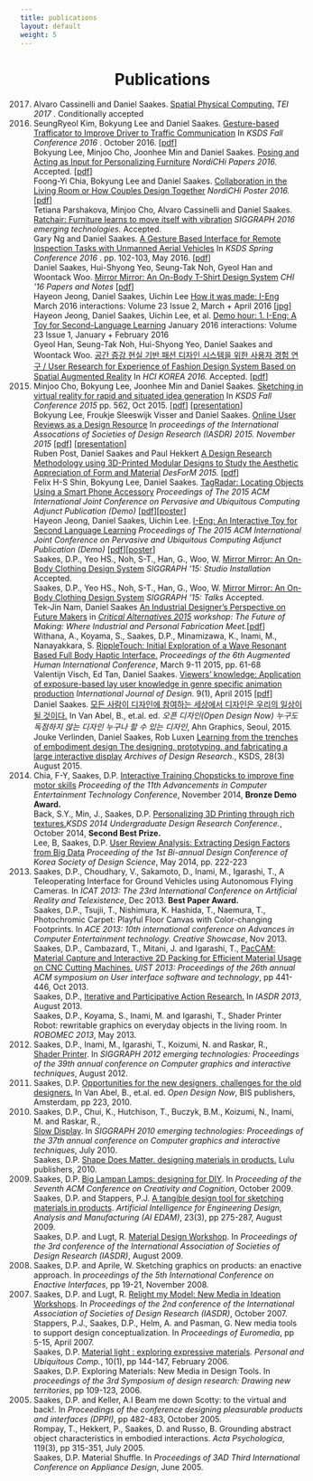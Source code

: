 ```yaml
---
title: publications
layout: default
weight: 5
---
```


<h1 style = "text-align: center;">Publications</h1>

<p>
<ol class="bib">


<li value="2017">Alvaro Cassinelli and Daniel Saakes. <a href="http://tei.acm.org"> Spatial Physical Computing.</a> <i>TEI 2017 </i>. Conditionally accepted</li>
<li value="2016">SeungRyeol Kim, Bokyung Lee and Daniel Saakes. <a href="http://www.design-science.or.kr/">Gesture-based Trafficator to Improve Driver to Traffic Communication</a> In<i> KSDS Fall Conference 2016 </i>. October 2016. [<a href="files/2016_gesture_trafficator_paper.pdf">pdf</a>]</li>
<li style="list-style-type:none">Bokyung Lee, Minjoo Cho, Joonhee Min and Daniel Saakes. <a href="http://mid.kaist.ac.kr/projects/bodymeter">Posing and Acting as Input for Personalizing Furniture</a> <i>NordiCHi Papers 2016.</i> Accepted. [<a href="files/2016_bodymeter.pdf">pdf</a>]</li>
<li style="list-style-type:none">Foong-Yi Chia, Bokyung Lee and Daniel Saakes. <a href="http://mid.kaist.ac.kr/projects/twoshelves">Collaboration in the Living Room or How Couples Design Together</a> <i>NordiCHi Poster 2016.</i> [<a href="files/2016_twoshelves.pdf">pdf</a>]</li>
<li style="list-style-type:none">Tetiana Parshakova, Minjoo Cho, Alvaro Cassinelli and Daniel Saakes. <a href="/projects/ratchair/">Ratchair: Furniture learns to move itself with vibration</a> <i>SIGGRAPH 2016 emerging technologies. </i>Accepted.</li>
<li style="list-style-type:none">Gary Ng and Daniel Saakes. <a href="http://www.design-science.or.kr/">A Gesture Based Interface for Remote Inspection Tasks with Unmanned Aerial Vehicles</a> In<i> KSDS Spring Conference 2016 </i>. pp. 102-103, May 2016. [<a href="files/2016_gesture_tabletop_paper.pdf">pdf</a>]</li>
<li style="list-style-type:none">Daniel Saakes, Hui-Shyong Yeo, Seung-Tak Noh, Gyeol Han and Woontack Woo. <a href="/projects/mirror/">Mirror Mirror: An On-Body T-Shirt Design System</a> <i>CHI '16 Papers and Notes</i> [<a href="files/2016_mirror.pdf">pdf</a>]</li>
<li style="list-style-type:none">Hayeon Jeong, Daniel Saakes, Uichin Lee <a href="http://interactions.acm.org/archive/view/march-april-2016/i-eng">How it was made: I-Eng</a> March 2016 interactions: Volume 23 Issue 2, March + April 2016 [<a href="files/2016_march_interactions_i-eng.jpg">jpg</a>] </li>
<li style="list-style-type:none">Hayeon Jeong, Daniel Saakes, Uichin Lee, et al. <a href="http://interactions.acm.org/archive/view/january-february-2016/demo-hour40">Demo hour: 1. I-Eng: A Toy for Second-Language Learning</a> January 2016 interactions: Volume 23 Issue 1, January + February 2016</li>
<li style="list-style-type:none">Gyeol Han, Seung-Tak Noh, Hui-Shyong Yeo, Daniel Saakes and Woontack Woo. <a href="http://www.hcikorea.org/">공간 증강 현실 기반 패션 디자인 시스템을 위한 사용자 경험 연구 / User Research for Experience of Fashion Design System Based on Spatial Augmented Reality</a> In<i> HCI KOREA 2016.</i> Accepted. [<a href="files/2016_ar_fashion_design_system.pdf">pdf</a>]</li>
<li value="2015">Minjoo Cho, Bokyung Lee, Joonhee Min and Daniel Saakes. <a href="http://www.design-science.or.kr/">Sketching in virtual reality for rapid and situated idea generation</a> In<i> KSDS Fall Conference 2015 </i> pp. 562, Oct 2015. [<a href="files/2015_vr_sketching_paper.pdf">pdf</a>] [<a href="files/2015_vr_sketching_presentation.pdf">presentation</a>]</li>
<li style="list-style-type:none">Bokyung Lee, Froukje Sleeswijk Visser and Daniel Saakes. <a href="/projects/user_review_analysis/">Online User Reviews as a Design Resource</a> In<i> proceedings of the International Assocations of Societies of Design Research (IASDR) 2015. November 2015</i> [<a href="files/2015_user_review_analysis_paper.pdf">pdf</a>] [<a href="files/2015_user_review_analysis_presentation.pdf">presentation</a>]</li>
<li style="list-style-type:none">Ruben Post, Daniel Saakes and Paul Hekkert <a href="http://www.desform2015.polimi.it/about-desform/">A Design Research Methodology using 3D-Printed Modular Designs to Study the Aesthetic Appreciation of Form and Material</a> <i>DesForM 2015.</i> [<a href="files/2015_desform.pdf">pdf</a>]</li>
<li style="list-style-type:none">Felix H-S Shin, Bokyung Lee, Daniel Saakes. <a href="/projects/tag_radar">TagRadar: Locating Objects Using a Smart Phone Accessory</a> <i>Proceedings of The 2015 ACM International Joint Conference on Pervasive and Ubiquitous Computing Adjunct Publication (Demo)</i> [<a href="files/2015_tag_radar_paper.pdf">pdf</a>][<a href = "files/2015_tag_radar_poster.pdf">poster</a>]</li>
<li style="list-style-type:none">Hayeon Jeong, Daniel Saakes, Uichin Lee. <a href="/projects/i_eng/">I-Eng: An Interactive Toy for Second Language Learning</a> <i>Proceedings of The 2015 ACM International Joint Conference on Pervasive and Ubiquitous Computing Adjunct Publication (Demo)</i> [<a href="files/2015_i-eng_paper.pdf">pdf</a>][<a href="files/2015_i-eng_poster.pdf">poster</a>]</li>
<li style="list-style-type:none">Saakes, D.P., Yeo HS., Noh, S-T., Han, G., Woo, W. <a href="/projects/mirror/">Mirror Mirror: An On-Body Clothing Design System</a> <i>SIGGRAPH '15: Studio Installation</i> Accepted.</li>
<li style="list-style-type:none">Saakes, D.P., Yeo HS., Noh, S-T., Han, G., Woo, W. <a href="/projects/mirror/">Mirror Mirror: An On-Body Clothing Design System</a> <i>SIGGRAPH '15: Talks</i> Accepted.</li>
<li style="list-style-type:none">Tek-Jin Nam, Daniel Saakes <a href="https://projects.hci.sbg.ac.at/fabrication2015/">An Industrial Designer’s Perspective on Future Makers</a> in <i><a href="http://aarhus2015.org">Critical Alternatives 2015</a> workshop: The Future of Making: Where Industrial and Personal Fabrication Meet.</i>[<a href="files/2015_aarhus.pdf">pdf</a>]</li>
<li style="list-style-type:none">Withana, A., Koyama, S., Saakes, D.P., Minamizawa, K., Inami, M., Nanayakkara, S. <a href="http://dl.acm.org/citation.cfm?id=2735790">RippleTouch: Initial Exploration of a Wave Resonant Based Full Body Haptic Interface.</a> <i>Proceedings of the 6th Augmented Human International Conference</i>, March 9-11 2015, pp. 61-68</li>
<li style="list-style-type:none">Valentijn Visch, Ed Tan, Daniel Saakes. <a href="http://www.ijdesign.org/ojs/index.php/IJDesign/article/view/1766">Viewers’ knowledge: Application of exposure-based lay user knowledge in genre specific animation production</a> <i>International Journal of Design.</i> 9(1), April 2015 [<a href="files/2015_viewers_knowledge_ijdesign.pdf">pdf</a>] </li>
<li style="list-style-type:none">Daniel Saakes. <a href="http://opendesignnow.org/">모든 사람이 디자인에 참여하는 세상에서 디자인은 우리의 일상이 될 것이다.</a> In Van Abel, B., et.al. ed. <i>오픈 디자인(Open Design Now) 누구도 독점하지 않는 디자인 누구나 할 수 있는 디자인</i>, Ahn Graphics, Seoul, 2015.</li>
<li style="list-style-type:none">Jouke Verlinden, Daniel Saakes, Rob Luxen <a href="http://www.aodr.org/main.php">Learning from the trenches of embodiment design
The designing, prototyping, and fabricating a large interactive display</a> <i>Archives of Design Research.</i>, KSDS, 28(3) August 2015.</li>
<li value="2014">Chia, F-Y, Saakes, D.P. <a href="http://www.ace2014.info/">Interactive Training Chopsticks to improve fine motor skills</a> <i>Proceeding of the 11th Advancements in Computer Entertainment Technology Conference</i>, November 2014, <b>Bronze Demo Award.</b></li>
<li style="list-style-type:none">Back, S.Y., Min, J., Saakes, D.P. <a href="">Personalizing 3D Printing through rich textures.</a><i>KSDS 2014 Undergraduate Design Research Conference.</i>, October 2014, <b>Second Best Prize.</b></li>
<li style="list-style-type:none">Lee, B, Saakes, D.P. <a href="">User Review Analysis: Extracting Design Factors from Big Data</a> <i>Proceeding of the 1st Bi-annual Design Conference of Korea Society of Design Science</i>, May 2014, pp. 222-223</li>
<li value="2013">Saakes, D.P., Choudhary, V., Sakamoto, D., Inami, M., Igarashi, T., A Teleoperating Interface for Ground Vehicles using Autonomous Flying Cameras. In <i>ICAT 2013: The 23rd International Conference on Artificial Reality and Telexistence</i>, Dec 2013. <b>Best Paper Award.</b></li>
<li style="list-style-type:none">Saakes, D.P., Tsujii, T., Nishimura, K. Hashida, T., Naemura, T., Photochromic Carpet: Playful Floor Canvas with Color-changing Footprints. In <i>ACE 2013: 10th international conference on Advances in Computer Entertainment technology. Creative Showcase</i>, Nov 2013.</li>
<li style="list-style-type:none">Saakes, D.P., Cambazard, T., Mitani, J. and Igarashi, T., <a href="http://www.jst.go.jp/erato/igarashi/en/projects/PacCAM/pac-cam.pdf">PacCAM: Material Capture and Interactive 2D Packing for Efficient Material Usage on CNC Cutting Machines.</a>  <i>UIST 2013: Proceedings of the 26th annual ACM symposium on User interface software and technology</i>, pp 441-446, Oct 2013.</li>
<li style="list-style-type:none">Saakes, D.P., <a href="http://design-cu.jp/iasdr2013/papers/1575-2b.pdf">Iterative and Participative Action Research.</a> In <i>IASDR 2013</i>, August 2013.</li>

<li style="list-style-type:none">Saakes, D.P., Koyama, S., Inami, M. and Igarashi, T., Shader Printer Robot: rewritable graphics on everyday objects in the living room. In <i>ROBOMEC 2013</i>, May 2013.</li>

<li value="2012">Saakes, D.P., Inami, M., Igarashi, T., Koizumi, N. and Raskar, R.,<br />
<a href="http://dx.doi.org/10.1145/2343456.2343474">Shader Printer</a>. In <i>SIGGRAPH 2012 emerging technologies: Proceedings of the 39th annual conference on Computer graphics and interactive techniques</i>, August 2012.</li>
<li value="2011">Saakes, D.P. <a href="http://opendesignnow.org/">Opportunities for the new designers, challenges for the old designers.</a> In Van Abel, B., et.al. ed. <i>Open Design Now</i>, BIS publishers, Amsterdam, pp 223, 2010.</li>
<li value="2010">Saakes, D.P., Chui, K., Hutchison, T., Buczyk, B.M., Koizumi, N., Inami, M. and Raskar, R.,<br />
<a href="http://dx.doi.org/10.1145/1836821.1836843">Slow Display</a>. In <i>SIGGRAPH 2010 emerging technologies: Proceedings of the 37th annual conference on Computer graphics and interactive techniques</i>, July 2010.</li>
<li style="list-style-type:none;">Saakes, D.P. <a href="http://studiolab.io.tudelft.nl/skin/">Shape Does Matter. designing materials in products.</a> Lulu publishers, 2010.</li>
<li value="2009">Saakes, D.P. <a href="http://dx.doi.org/10.1145/1640233.1640322">Big Lampan Lamps: designing for DIY</a>. In <i>Proceeding of the Seventh ACM Conference on Creativity and Cognition</i>, October 2009.</li>
<li style="list-style-type:none;" value="2009">Saakes, D.P. and Stappers, P.J. <a href="http://dx.doi.org/10.1017/S0890060409000249">A tangible design tool for sketching materials in products</a>. <i>Artificial Intelligence for Engineering Design, Analysis and Manufacturing (AI EDAM)</i>, 23(3), pp 275-287, August 2009.</li>
<li style="list-style-type:none;" value="2009">Saakes, D.P. and Lugt, R. <a href="http://www.iasdr2009.org/ap/Papers/Orally%20Presented%20Papers/Design%20Creativity/Material%20Design%20Workshop%20-%20Playing,%20exploring%20and%20designing%20materials%20in%20products.pdf">Material Design Workshop</a>. In <i>Proceedings of the 3rd conference of the International Association of Societies of Design Research (IASDR)</i>, August 2009.</li>
<li value="2008">Saakes, D.P. and Aprile, W. Sketching graphics on products: an enactive approach. In <i>proceedings of the 5th International Conference on Enactive Interfaces</i>, pp 19-21, November 2008.</li>
<li value="2007">Saakes, D.P. and Lugt, R. <a href="http://www.sd.polyu.edu.hk/iasdr/proceeding/papers/relight%20my%20model_%20new%20media%20in%20ideation%20workshops.pdf">Relight my Model: New Media in Ideation Workshops</a>. In <i>Proceedings of the 2nd conference of the International Association of Societies of Design Research (IASDR)</i>, October 2007.</li>
<li style="list-style-type:none;" value="2007">Stappers, P.J., Saakes, D.P., Helm, A. and Pasman, G. New media tools to support design conceptualization. In <i>Proceedings of Euromedia</i>, pp 5-15, April 2007.</li>
<li style="list-style-type:none;" value="2006">Saakes, D.P. <a href="http://dx.doi.org/10.1007/s00779-005-0021-z">Material light : exploring expressive materials</a>. <i>Personal and Ubiquitous Comp.</i>, 10(1), pp 144-147, February 2006.</li>
<li style="list-style-type:none;" value="2006">Saakes, D.P. Exploring Materials: New Media in Design Tools. In <i>proceedings of the 3rd Symposium of design research: Drawing new territories</i>, pp 109-123, 2006.</li>
<li value="2005">Saakes, D.P. and Keller, A.I Beam me down Scotty: to the virtual and back!. In <i>Proceedings of the conference designing pleasurable products and interfaces (DPPI)</i>, pp 482-483, October 2005.</li>
<li style="list-style-type:none;" value="2005">Rompay, T., Hekkert, P., Saakes, D. and Russo, B. Grounding abstract object characteristics in embodied interactions. <i>Acta Psychologica</i>, 119(3), pp 315-351, July 2005.</li>
<li style="list-style-type:none;" value="2005">Saakes, D.P. Material Shuffle. In <i>Proceedings of 3AD Third International Conference on Appliance Design</i>, June 2005.</li>
</ol>
</p>
